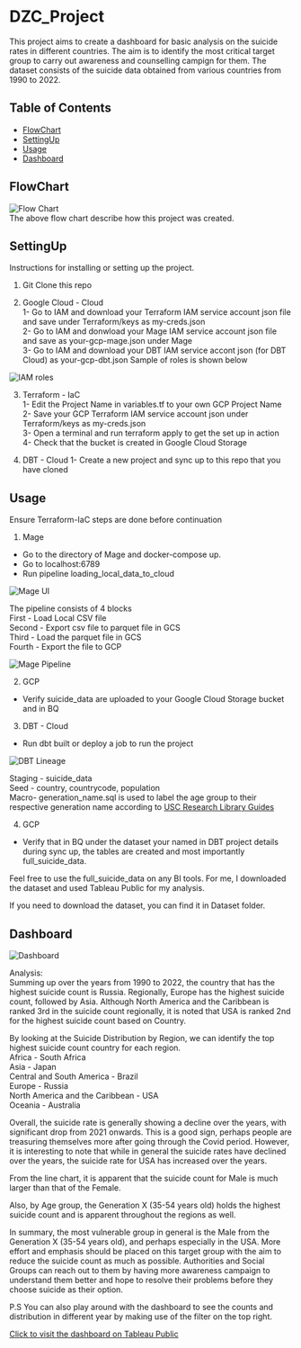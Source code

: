 # DZC_Project

This project aims to create a dashboard for basic analysis on the suicide rates in different countries. 
The aim is to identify the most critical target group to carry out awareness and counselling campign for them.
The dataset consists of the suicide data obtained from various countries from 1990 to 2022. 


## Table of Contents
- [FlowChart](#flowchart)
- [SettingUp](#settingup)
- [Usage](#usage)
- [Dashboard](#dashboard)

## FlowChart
![Flow Chart](/Images/data-flow-chart.jpg)  
The above flow chart describe how this project was created.

## SettingUp
Instructions for installing or setting up the project. 

1) Git Clone this repo

2) Google Cloud - Cloud  
1- Go to IAM and download your Terraform IAM service account json file and save under Terraform/keys as my-creds.json  
2- Go to IAM and donwload your Mage IAM service account json file and save as your-gcp-mage.json under Mage  
3- Go to IAM and download your DBT IAM service accont json (for DBT Cloud) as your-gcp-dbt.json
Sample of roles is shown below  

![IAM roles](/Images/roles-gcp.JPG)


3) Terraform - IaC  
1- Edit the Project Name in variables.tf to your own GCP Project Name  
2- Save your GCP Terraform IAM service account json under Terraform/keys as my-creds.json  
3- Open a terminal and run terraform apply to get the set up in action  
4- Check that the bucket is created in Google Cloud Storage  



4) DBT - Cloud
1- Create a new project and sync up to this repo that you have cloned 



## Usage

Ensure Terraform-IaC steps are done before continuation  

1) Mage
- Go to the directory of Mage and docker-compose up.
- Go to localhost:6789
- Run pipeline loading_local_data_to_cloud  


![Mage UI](/Images/mage-pipeline-ui.jpg)

The pipeline consists of 4 blocks  
First - Load Local CSV file  
Second - Export csv file to parquet file in GCS  
Third - Load the parquet file in GCS  
Fourth - Export the file to GCP  

![Mage Pipeline](/Images/mage-pipeline.jpg)

2) GCP
- Verify suicide_data are uploaded to your Google Cloud Storage bucket and in BQ

3) DBT - Cloud
- Run dbt built or deploy a job to run the project  

![DBT Lineage](/Images/dbt-lineage2.jpg)

Staging - suicide_data  
Seed - country, countrycode, population  
Macro- generation_name.sql is used to label the age group to their respective generation name according to [USC Research Library Guides](https://libguides.usc.edu/busdem/age#:~:text=The%20Baby%20Boomer%20Generation%20%E2%80%93%20born,Z%20%E2%80%93%20born%201995%2D2012)

4) GCP
- Verify that in BQ under the dataset your named in DBT project details during sync up, the tables are created and most importantly full_suicide_data.

Feel free to use the full_suicide_data on any BI tools. For me, I downloaded the dataset and used Tableau Public for my analysis.

If you need to download the dataset, you can find it in Dataset folder.

## Dashboard  

![Dashboard](/Images/full-dashboard.JPG)

Analysis:  
Summing up over the years from 1990 to 2022, the country that has the highest suicide count is Russia. 
Regionally, Europe has the highest suicide count, followed by Asia. Although North America and the Caribbean is ranked 3rd in the suicide count regionally, it is noted that USA is ranked 2nd for the highest suicide count based on Country. 

By looking at the Suicide Distribution by Region, we can identify the top highest suicide count country for each region.   
Africa - South Africa  
Asia - Japan  
Central and South America - Brazil  
Europe - Russia  
North America and the Caribbean - USA  
Oceania - Australia  

Overall, the suicide rate is generally showing a decline over the years, with significant drop from 2021 onwards. This is a good sign, perhaps people are treasuring themselves more after going through the Covid period. However, it is interesting to note that while in general the suicide rates have declined over the years, the suicide rate for USA has increased over the years.

From the line chart, it is apparent that the suicide count for Male is much larger than that of the Female. 

Also, by Age group, the Generation X (35-54 years old) holds the highest suicide count and is apparent throughout the regions as well.

In summary, the most vulnerable group in general is the Male from the Generation X (35-54 years old), and perhaps especially in the USA. More effort and emphasis should be placed on this target group with the aim to reduce the suicide count as much as possible. Authorities and Social Groups can reach out to them by having more awareness campaign to understand them better and hope to resolve their problems before they choose suicide as their option.


P.S You can also play around with the dashboard to see the counts and distribution in different year by making use of the filter on the top right.

[Click to visit the dashboard on Tableau Public](https://public.tableau.com/app/profile/eugene6791/viz/SuicideCount/Dashboard1?publish=yes)